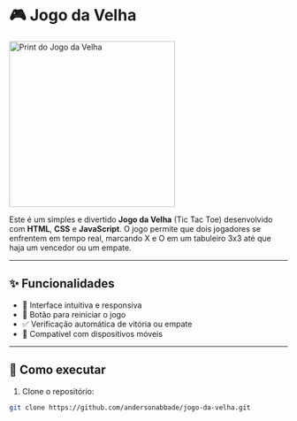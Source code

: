 
# 🎮 Jogo da Velha

<img src="jogo%20da%20velha.png" alt="Print do Jogo da Velha" width="300"/>

Este é um simples e divertido **Jogo da Velha** (Tic Tac Toe) desenvolvido com **HTML**, **CSS** e **JavaScript**. O jogo permite que dois jogadores se enfrentem em tempo real, marcando X e O em um tabuleiro 3x3 até que haja um vencedor ou um empate.

---

## ✨ Funcionalidades

- 🎯 Interface intuitiva e responsiva
- 🔁 Botão para reiniciar o jogo
- ✅ Verificação automática de vitória ou empate
- 📱 Compatível com dispositivos móveis

---

## 🚀 Como executar

1. Clone o repositório:

```bash
git clone https://github.com/andersonabbade/jogo-da-velha.git
